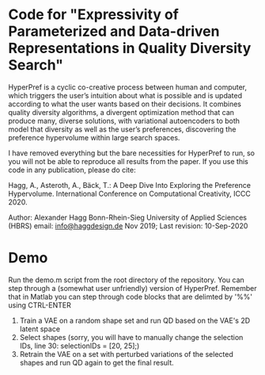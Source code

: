 # Code for "Expressivity of Parameterized and Data-driven Representations in Quality Diversity Search"

HyperPref is a cyclic co-creative process between human and computer, which triggers the user’s intuition about what is possible and is updated according to what the user wants based on their decisions. It combines quality diversity algorithms, a divergent optimization method that can produce many, diverse solutions, with variational autoencoders to both model that diversity as well as the user’s preferences, discovering the preference hypervolume within large search spaces.

I have removed everything but the bare necessities for HyperPref to run, so you will not be able to reproduce all results from the paper. If you use this code in any publication, please do cite:

Hagg, A., Asteroth, A., Bäck, T.: A Deep Dive Into Exploring the Preference Hypervolume. International Conference on Computational Creativity, ICCC 2020.

Author: Alexander Hagg
Bonn-Rhein-Sieg University of Applied Sciences (HBRS)
email: info@haggdesign.de
Nov 2019; Last revision: 10-Sep-2020

# Demo

Run the demo.m script from the root directory of the repository. You can step through a (somewhat user unfriendly) version of HyperPref. Remember that in Matlab you can step through code blocks that are delimted by '%%' using CTRL-ENTER

1. Train a VAE on a random shape set and run QD based on the VAE's 2D latent space
2. Select shapes (sorry, you will have to manually change the selection IDs, line 30: selectionIDs = [20, 25];)
3. Retrain the VAE on a set with perturbed variations of the selected shapes and run QD again to get the final result.
